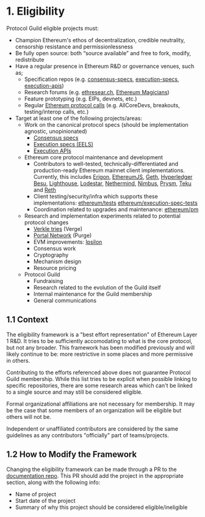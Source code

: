 # 1. Eligibility

Protocol Guild eligible projects must:

- Champion Ethereum's ethos of decentralization, credible neutrality, censorship resistance and permissionlessness
- Be fully open source: both “source available” and free to fork, modify, redistribute
- Have a regular presence in Ethereum R&D or governance venues, such as;
  - Specification repos (e.g. [consensus-specs](https://github.com/ethereum/consensus-specs), [execution-specs](https://github.com/ethereum/execution-specs), [execution-apis](https://github.com/ethereum/execution-apis))
  - Research forums (e.g. [ethresear.ch](https://ethresear.ch), [Ethereum Magicians](https://ethereum-magicians.org/))
  - Feature prototyping (e.g. EIPs, devnets, etc.)
  - Regular [Ethereum protocol calls](https://calendar.google.com/calendar/u/0?cid=Y191cGFvZm9uZzhtZ3JtcmtlZ243aWM3aGs1c0Bncm91cC5jYWxlbmRhci5nb29nbGUuY29t) (e.g. AllCoreDevs, breakouts, testing/interop calls, etc.)
- Target at least one of the following projects/areas:
  - Work on the canonical protocol specs (should be implementation agnostic, unopinionated)
    - [Consensus specs](https://github.com/ethereum/consensus-specs)
    - [Execution specs (EELS)](https://github.com/ethereum/execution-specs)
    - [Execution APIs](https://github.com/ethereum/execution-apis)
  - Ethereum core protocol maintenance and development
    - Contributors to well-tested, technically-differentiated and production-ready Ethereum mainnet client implementations. Currently, this includes [Erigon](https://github.com/erigontech/erigon), [EthereumJS](https://github.com/ethereumjs),  [Geth](https://github.com/ethereum/go-ethereum), [Hyperledger Besu](https://github.com/hyperledger/besu), [Lighthouse](https://github.com/sigp/lighthouse), [Lodestar](https://github.com/ChainSafe/lodestar), [Nethermind](https://github.com/NethermindEth/nethermind), [Nimbus](https://github.com/status-im/nimbus-eth2), [Prysm](https://github.com/prysmaticlabs/prysm), [Teku](https://github.com/ConsenSys/teku) and [Reth](https://github.com/paradigmxyz/reth)
    - Client testing/security/infra which supports these implementations: [ethereum/tests](https://github.com/ethereum/tests) [ethereum/execution-spec-tests](https://github.com/ethereum/execution-spec-tests)
    - Coordination related to upgrades and maintenance: [ethereum/pm](https://github.com/ethereum/pm)
  - Research and implementation experiments related to potential protocol changes
    - [Verkle tries](https://github.com/gballet/go-verkle) (Verge)
    - [Portal Network](https://github.com/ethereum/portal-network-specs) (Purge)
    - EVM improvements: [Ipsilon](https://github.com/ipsilon)
    - Consensus work
    - Cryptography
    - Mechanism design
    - Resource pricing
  - Protocol Guild
    - Fundraising
    - Research related to the evolution of the Guild itself
    - Internal maintenance for the Guild membership
    - General communications

## 1.1 Context

The eligibility framework is a "best effort representation" of Ethereum Layer 1 R&D. It tries to be sufficiently accomodating to what is the core protocol, but not any broader. This framework has been modified previously and will likely continue to be: more restrictive in some places and more permissive in others.

Contributing to the efforts referenced above does not guarantee Protocol Guild membership. While this list tries to be explicit when possible linking to specific repositories, there are some research areas which can't be linked to a single source and may still be considered eligible.

Formal organizational affiliations are not necessary for membership. It may be the case that some members of an organization will be eligible but others will not be.

Independent or unaffiliated contributors are considered by the same guidelines as any contributors "officially" part of teams/projects.

## 1.2 How to Modify the Framework

Changing the eligibility framework can be made through a PR to the [documentation repo](https://github.com/protocolguild/documentation). This PR should add the project in the appropriate section, along with the following info:

- Name of project
- Start date of the project
- Summary of why this project should be considered eligible/ineligible
